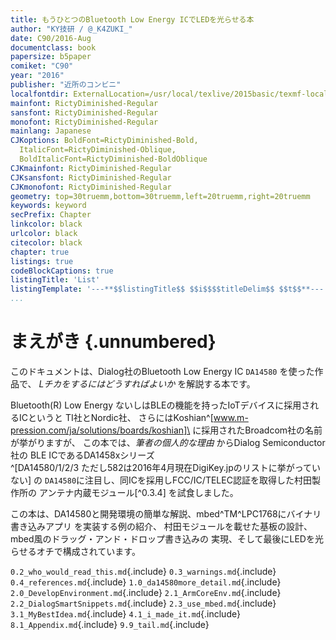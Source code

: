 ```yaml
---
title: もうひとつのBluetooth Low Energy ICでLEDを光らせる本
author: "KY技研 / @_K4ZUKI_"
date: C90/2016-Aug
documentclass: book
papersize: b5paper
comiket: "C90"
year: "2016"
publisher: "近所のコンビニ"
localfontdir: ExternalLocation=/usr/local/texlive/2015basic/texmf-local/
mainfont: RictyDiminished-Regular
sansfont: RictyDiminished-Regular
monofont: RictyDiminished-Regular
mainlang: Japanese
CJKoptions: BoldFont=RictyDiminished-Bold,
  ItalicFont=RictyDiminished-Oblique,
  BoldItalicFont=RictyDiminished-BoldOblique
CJKmainfont: RictyDiminished-Regular
CJKsansfont: RictyDiminished-Regular
CJKmonofont: RictyDiminished-Regular
geometry: top=30truemm,bottom=30truemm,left=20truemm,right=20truemm
keywords: keyword
secPrefix: Chapter
linkcolor: black
urlcolor: black
citecolor: black
chapter: true
listings: true
codeBlockCaptions: true
listingTitle: 'List'
listingTemplate: '---**$$listingTitle$$ $$i$$$$titleDelim$$ $$t$$**---'
...
```


<!--
localfontdir: ExternalLocation=/home/yamamoto/.local/share/fonts/
`pinout.txt`{.include}
-->

# まえがき {.unnumbered}
このドキュメントは、Dialog社のBluetooth Low Energy IC `DA14580` を使った作品で、
*Lチカをするにはどうすればよいか* を解説する本です。  

Bluetooth(R) Low Energy ないしはBLEの機能を持ったIoTデバイスに採用されるICというと
TI社とNordic社、
さらにはKoshian^[www.m-pression.com/ja/solutions/boards/koshian]\
に採用されたBroadcom社の名前が挙がりますが、
この本では、_筆者の個人的な理由_ からDialog Semiconductor社の
BLE ICであるDA1458xシリーズ\
^[DA14580/1/2/3 ただし582は2016年4月現在DigiKey.jpのリストに挙がっていない] の
`DA14580`に注目し、同ICを採用しFCC/IC/TELEC認証を取得した村田製作所の
アンテナ内蔵モジュール[^0.3.4]
を試食しました。

この本は、DA14580と開発環境の簡単な解説、mbed^TM^LPC1768にバイナリ書き込みアプリ
を実装する例の紹介、
村田モジュールを載せた基板の設計、mbed風のドラッグ・アンド・ドロップ書き込みの
実現、そして最後にLEDを光らせるオチで構成されています。

`0.2_who_would_read_this.md`{.include}
`0.3_warnings.md`{.include}
`0.4_references.md`{.include}
`1.0_da14580more_detail.md`{.include}
`2.0_DevelopEnvironment.md`{.include}
`2.1_ArmCoreEnv.md`{.include}
`2.2_DialogSmartSnippets.md`{.include}
`2.3_use_mbed.md`{.include}
`3.1_MyBestIdea.md`{.include}
`4.1_i_made_it.md`{.include}
`8.1_Appendix.md`{.include}
`9.9_tail.md`{.include}
